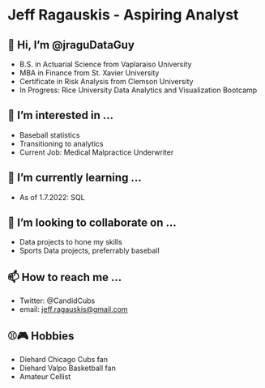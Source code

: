 # Jeff Ragauskis - Aspiring Analyst
## 👋 Hi, I’m @jraguDataGuy
- B.S. in Actuarial Science from Vaplaraiso University
- MBA in Finance from St. Xavier University
- Certificate in Risk Analysis from Clemson University
- In Progress: Rice University Data Analytics and Visualization Bootcamp
## 👀 I’m interested in ...
- Baseball statistics
- Transitioning to analytics
- Current Job: Medical Malpractice Underwriter
## 🌱 I’m currently learning ...
- As of 1.7.2022: SQL
## 💞️ I’m looking to collaborate on ...
- Data projects to hone my skills
- Sports Data projects, preferrably baseball
## 📫 How to reach me ...
- Twitter: @CandidCubs
- email: jeff.ragauskis@gmail.com
## ⚾️🎮 Hobbies
- Diehard Chicago Cubs fan
- Diehard Valpo Basketball fan
- Amateur Cellist

<!---
jraguDataGuy/jraguDataGuy is a ✨ special ✨ repository because its `README.md` (this file) appears on your GitHub profile.
You can click the Preview link to take a look at your changes.
--->
